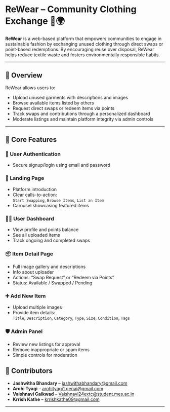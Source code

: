 # ReWear – Community Clothing Exchange 👕🌍

**ReWear** is a web-based platform that empowers communities to engage in sustainable fashion by exchanging unused clothing through direct swaps or point-based redemptions. By encouraging reuse over disposal, ReWear helps reduce textile waste and fosters environmentally responsible habits.

---

## 🌟 Overview

ReWear allows users to:
- Upload unused garments with descriptions and images
- Browse available items listed by others
- Request direct swaps or redeem items via points
- Track swaps and contributions through a personalized dashboard
- Moderate listings and maintain platform integrity via admin controls

---

## 🧩 Core Features

### 🔐 User Authentication
- Secure signup/login using email and password

### 🎯 Landing Page
- Platform introduction
- Clear calls-to-action:  
  `Start Swapping`, `Browse Items`, `List an Item`
- Carousel showcasing featured items

### 🧑‍💻 User Dashboard
- View profile and points balance
- See all uploaded items
- Track ongoing and completed swaps

### 📦 Item Detail Page
- Full image gallery and descriptions
- Info about uploader
- Actions: “Swap Request” or “Redeem via Points”
- Status: Available / Swapped / Pending

### ➕ Add New Item
- Upload multiple images
- Provide item details:  
  `Title`, `Description`, `Category`, `Type`, `Size`, `Condition`, `Tags`

### 🛡️ Admin Panel
- Review new listings for approval
- Remove inappropriate or spam items
- Simple controls for moderation

## 🤝 Contributors

- **Jashwitha Bhandary** – jashwithabhandary@gmail.com 
- **Arohi Tyagi** – arohityagi1.genai@gmail.com 
- **Vaishnavi Gaikwad** – Vaishnavi24extc@student.mes.ac.in
- **Krrish Kathe** – krrishkathe09@gmail.com
 
---




 
